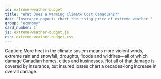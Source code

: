 ```yaml
---
id: extreme-weather-budget
title: "What Does a Warming Climate Cost Canadians?"
dek: "Insurance payouts chart the rising price of extreme weather."
group: "economy"
card_number: 1
js: extreme-weather-budget.js
css: extreme-weather-budget.css
---
```

<div id="extreme-weather-budget-datavis"></div>

Caption: More heat in the climate system means more violent winds, extreme rain and snowfall, droughts, floods and wildfires—all of which damage Canadian homes, cities and businesses. Not all of that damage is covered by insurance, but insured losses chart a decades-long increase in overall damage.
